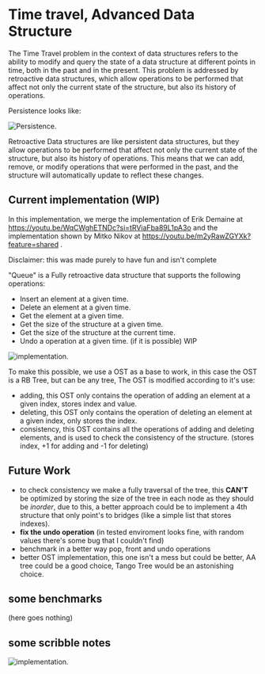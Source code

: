 # Time travel, Advanced Data Structure

The Time Travel problem in the context of data structures refers to the ability to modify and query the state of a data structure at different points in time, both in the past and in the present. This problem is addressed by retroactive data structures, which allow operations to be performed that affect not only the current state of the structure, but also its history of operations.

Persistence looks like:

![Persistence.](https://github.com/elpolloconmayo/Time-Travel-Queue/blob/main/imagenes/persistent.png)

Retroactive Data structures are like persistent data structures, but they allow operations to be performed that affect not only the current state of the structure, but also its history of operations. This means that we can add, remove, or modify operations that were performed in the past, and the structure will automatically update to reflect these changes.

## Current implementation (WIP)

In this implementation, we merge the implementation of Erik Demaine at https://youtu.be/WqCWghETNDc?si=tRViaFba89L1pA3o and the implementation shown by Mitko Nikov at https://youtu.be/m2yRawZGYXk?feature=shared .

Disclaimer: this was made purely to have fun and isn't complete

"Queue" is a Fully retroactive data structure that supports the following operations:
- Insert an element at a given time.
- Delete an element at a given time.
- Get the element at a given time.
- Get the size of the structure at a given time.
- Get the size of the structure at the current time.
- Undo a operation at a given time. (if it is possible) WIP

![implementation.](https://github.com/elpolloconmayo/Time-Travel-Queue/blob/main/imagenes/curr_implementation.png)

To make this possible, we use a OST as a base to work, in this case the OST is a RB Tree, but can be any tree, The OST is modified according to it's use:
- adding, this OST only contains the operation of adding an element at a given index, stores index and value.
- deleting, this OST only contains the operation of deleting an element at a given index, only stores the index.
- consistency, this OST contains all the operations of adding and deleting elements, and is used to check the consistency of the structure. (stores index, +1 for adding and -1 for deleting)

## Future Work

- to check consistency we make a fully traversal of the tree, this **CAN'T** be optimized by storing the size of the tree in each node as they should be _inorder_, due to this, a better approach could be to implement a 4th structure that only point's to bridges (like a simple list that stores indexes).
- **fix the undo operation** (in tested enviroment looks fine, with random values there's some bug that I couldn't find)
- benchmark in a better way pop, front and undo operations
- better OST implementation, this one isn't a mess but could be better, AA tree could be a good choice, Tango Tree would be an astonishing choice.

## some benchmarks

(here goes nothing)

## some scribble notes

![implementation.](https://github.com/elpolloconmayo/Time-Travel-Queue/blob/main/imagenes/notes.png)
